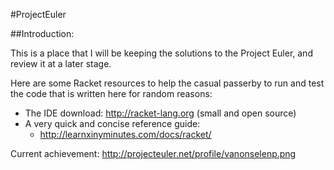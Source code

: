 #ProjectEuler

##Introduction:

This is a place that I will be keeping the solutions to the Project Euler, and review it at a later stage.

Here are some Racket resources to help the casual passerby to run and test the code that is written here for random reasons:
* The IDE download:  http://racket-lang.org (small and open source)
* A very quick and concise reference guide: 
	- http://learnxinyminutes.com/docs/racket/

Current achievement: http://projecteuler.net/profile/vanonselenp.png
